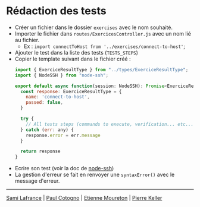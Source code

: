 # Rédaction des tests

- Créer un fichier dans le dossier `exercises` avec le nom souhaité.
- Importer le fichier dans `routes/ExercicesController.js` avec un nom lié au fichier.
  - Ex : `import connectToHost from '../exercises/connect-to-host'`;
- Ajouter le test dans la liste des tests (`TESTS_STEPS`)
- Copier le template suivant dans le fichier créé :
  ```js
  import { ExerciceResultType } from "../types/ExerciceResultType";
  import { NodeSSH } from "node-ssh";

  export default async function(session: NodeSSH): Promise<ExerciceResultType> {
    const response: ExerciceResultType = {
      name: 'connect-to-host',
      passed: false,
    }

    try {
      // All tests steps (commands to execute, verification... etc... should be here)
    } catch (err: any) {
      response.error = err.message
    }

    return response
  }
  ```
- Ecrire son test (voir la doc de [node-ssh](https://www.npmjs.com/package/node-ssh))
- La gestion d'erreur se fait en renvoyer une `syntaxError()` avec le message d'erreur.

---

[Sami Lafrance](https://www.samilafrance.com/) | [Paul Cotogno](https://paulcotogno.com/) | [Etienne Moureton](https://www.etiennemoureton.fr/) | [Pierre Keller](https://pierrekeller.com/)
